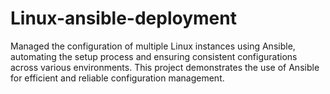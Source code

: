 # Linux-ansible-deployment
Managed the configuration of multiple Linux instances using Ansible, automating the setup process and ensuring consistent configurations across various environments. This project demonstrates the use of Ansible for efficient and reliable configuration management.
